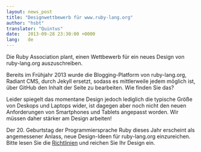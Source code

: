```yaml
---
layout: news_post
title: "Designwettbewerb für www.ruby-lang.org"
author: "hsbt"
translator: "Quintus"
date:   2013-09-28 23:30:00 +0000
lang:   de
---
```


Die Ruby Association plant, einen Wettbewerb für ein neues Design von
ruby-lang.org auszuschreiben.

Bereits im Frühjahr 2013 wurde die Blogging-Platform von
ruby-lang.org, Radiant CMS, durch Jekyll ersetzt, sodass es
mittlerweile jedem möglich ist, über GitHub den Inhalt der Seite zu
bearbeiten. Wie finden Sie das?

Leider spiegelt das momentane Design jedoch lediglich die typische
Größe von Deskops und Laptops wider, ist dagegen aber noch nicht den
neuen Anforderungen von Smartphones und Tablets angepasst worden. Wir
müssen daher stärker am Design arbeiten!

Der 20. Geburtstag der Programmiersprache Ruby dieses Jahr erscheint
als angemessener Anlass, neue Design-Ideen für ruby-lang.org
einzureichen. Bitte lesen Sie die [Richtlinien][1] und reichen Sie Ihr
Design ein.

[1]: http://www.ruby.or.jp/en/news/20130924.html
